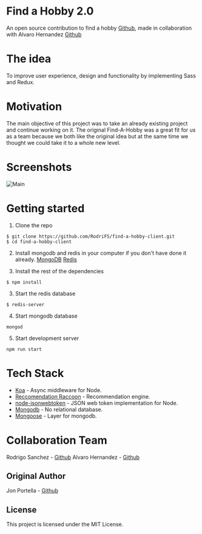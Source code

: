 # Find a Hobby 2.0

An open source contribution to find a hobby [Github](https://github.com/jportella93/find-a-hobby-client), made in collaboration with Alvaro Hernandez [Github](https://github.com/alvaroha1/find-a-hobby-client)

# The idea
To improve user experience, design and functionality by implementing Sass and Redux.

# Motivation
The main objective of this project was to take an already existing project and continue working on it. The original Find-A-Hobby was a great fit for us as a team because we both like the original idea but at the same time we thought we could take it to a whole new level.
# Screenshots
![Main](https://i.imgur.com/B0q0GUB.png)

# Getting started

1. Clone the repo

```
$ git clone https://github.com/RodriFS/find-a-hobby-client.git
$ cd find-a-hobby-client
```

2. Install mongodb and redis in your computer if you don't have done it already.
[MongoDB](https://www.mongodb.com/)
[Redis](https://redis.io/)

3. Install the rest of the dependencies
```
$ npm install
```

3. Start the redis database
```
$ redis-server
```

4. Start mongodb database
```
mongod
```

5. Start development server
```
npm run start
```

# Tech Stack

* [Koa](https://github.com/koajs/koa) - Async middleware for Node.
* [Reccomendation Raccoon](https://github.com/guymorita/recommendationRaccoon) - Recommendation engine.
* [node-jsonwebtoken](https://github.com/auth0/node-jsonwebtoken) - JSON web token implementation for Node.
* [Mongodb](https://github.com/mongodb/mongo) - No relational database.
* [Mongoose](https://github.com/Automattic/mongoose) - Layer for mongodb.

# Collaboration Team
Rodrigo Sanchez - [Github](https://github.com/RodriFS)
Alvaro Hernandez - [Github](https://github.com/alvaroha1)


## Original Author

Jon Portella - [Github](https://github.com/jportella93)


## License

This project is licensed under the MIT License.
